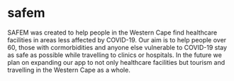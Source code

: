 # safem
SAFEM was created to help people in the Western Cape find healthcare facilities in areas less affected by COVID-19. Our aim is to help people over 60, those with cormorbidities and anyone else vulnerable to COVID-19 stay as safe as possible while travelling to clinics or hospitals. In the future we plan on expanding our app to not only healthcare facilities but tourism and travelling in the Western Cape as a whole.
